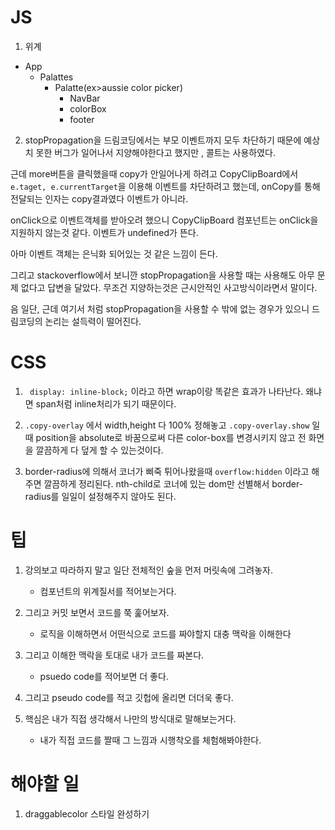 # JS

1. 위계

- App
  - Palattes
    - Palatte(ex>aussie color picker)
      - NavBar
      - colorBox
      - footer

2. stopPropagation을 드림코딩에서는 부모 이벤트까지 모두 차단하기 때문에 예상치 못한 버그가 일어나서 지양해야한다고 했지만 , 콜트는 사용하였다.

근데 more버튼을 클릭했을때 copy가 안일어나게 하려고 CopyClipBoard에서 `e.taget, e.currentTarget`을 이용해 이벤트를 차단하려고 했는데, onCopy를 통해 전달되는 인자는 copy결과였다 이벤트가 아니라.

onClick으로 이벤트객체를 받아오려 했으니 CopyClipBoard 컴포넌트는 onClick을 지원하지 않는것 같다. 이벤트가 undefined가 뜬다.

아마 이벤트 객체는 은닉화 되어있는 것 같은 느낌이 든다.

그리고 stackoverflow에서 보니깐 stopPropagation을 사용할 때는 사용해도 아무 문제 없다고 답변을 달았다. 무조건 지양하는것은 근시안적인 사고방식이라면서 말이다.

음 일단, 근데 여기서 처럼 stopPropagation을 사용할 수 밖에 없는 경우가 있으니 드림코딩의 논리는 설득력이 떨어진다.

# CSS

1. ` display: inline-block;` 이라고 하면 wrap이랑 똑같은 효과가 나타난다. 왜냐면 span처럼 inline처리가 되기 때문이다.

2. `.copy-overlay` 에서 width,height 다 100% 정해놓고 `.copy-overlay.show` 일때 position을 absolute로 바꿈으로써 다른 color-box를 변경시키지 않고 전 화면을 깔끔하게 다 덮게 할 수 있는것이다.

3. border-radius에 의해서 코너가 삐죽 튀어나왔을때 `overflow:hidden` 이라고 해주면 깔끔하게 정리된다. nth-child로 코너에 있는 dom만 선별해서 border-radius를 일일이 설정해주지 않아도 된다.

# 팁

1. 강의보고 따라하지 말고 일단 전체적인 숲을 먼저 머릿속에 그려놓자.

   - 컴포넌트의 위계질서를 적어보는거다.

2. 그리고 커밋 보면서 코드를 쭉 훑어보자.

   - 로직을 이해하면서 어떤식으로 코드를 짜야할지 대충 맥락을 이해한다

3. 그리고 이해한 맥락을 토대로 내가 코드를 짜본다.

   - psuedo code를 적어보면 더 좋다.

4. 그리고 pseudo code를 적고 깃헙에 올리면 더더욱 좋다.

5. 핵심은 내가 직접 생각해서 나만의 방식대로 말해보는거다.

   - 내가 직접 코드를 짤때 그 느낌과 시행착오를 체험해봐야한다.

# 해야할 일

1. draggablecolor 스타일 완성하기
<!--
1. draggable 함수 최소한만 랜더링 되도록 최적화 하기

1. createNewPalette컴포넌트안에 있는 기능들이 분리되어야 한다.(drawer랑 main으로)

   - 왜냐면 current color가 바뀌는 순간마다 draggablecolorbox 가 새로 랜더링 되기 때문
   - 이는 createNewPalette컴포넌트 안에 drawer랑 Main이 같이 있기 때문이고 state들도 같이 존재하기 때문이다.
   - colors를 reducer와 context로 따로 구현해서 리팩토링하고 분리시켜서 최대한 독립적으로 랜더링 되도록 해보자

     - 그런데 drawer하고 main모두 createNewPalette에서 open state에 의존하고 있다. 결국 open을 클릭할떄 setOpen이 실행되면서 box안에 있는 drawer하고 main이 리랜더링된다.

     - 투두앱처럼 todos / dispatch 로 완전히 구분할 수 가 없는것인가. 투두앱같은경우 부모 컴포넌트에 어떤 state도 없었기 때문에 각각 따로 랜더링이 가능했었다. 요번 경우는 부모 state를 공유하고 있으니... 이를 어쩔꼬.

     - 음... 일단 퍼포먼스 신경쓰기 말고 구현이 되도록 신경쓰자. -->
